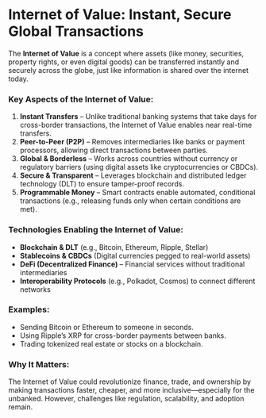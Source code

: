 # Internet of Value: Instant, Secure Global Transactions

The **Internet of Value** is a concept where assets (like money, securities, property rights, or even digital goods) can be transferred instantly and securely across the globe, just like information is shared over the internet today. 

### **Key Aspects of the Internet of Value:**
1. **Instant Transfers** – Unlike traditional banking systems that take days for cross-border transactions, the Internet of Value enables near real-time transfers.
2. **Peer-to-Peer (P2P)** – Removes intermediaries like banks or payment processors, allowing direct transactions between parties.
3. **Global & Borderless** – Works across countries without currency or regulatory barriers (using digital assets like cryptocurrencies or CBDCs).
4. **Secure & Transparent** – Leverages blockchain and distributed ledger technology (DLT) to ensure tamper-proof records.
5. **Programmable Money** – Smart contracts enable automated, conditional transactions (e.g., releasing funds only when certain conditions are met).

### **Technologies Enabling the Internet of Value:**
- **Blockchain & DLT** (e.g., Bitcoin, Ethereum, Ripple, Stellar)
- **Stablecoins & CBDCs** (Digital currencies pegged to real-world assets)
- **DeFi (Decentralized Finance)** – Financial services without traditional intermediaries
- **Interoperability Protocols** (e.g., Polkadot, Cosmos) to connect different networks

### **Examples:**
- Sending Bitcoin or Ethereum to someone in seconds.
- Using Ripple’s XRP for cross-border payments between banks.
- Trading tokenized real estate or stocks on a blockchain.

### **Why It Matters:**
The Internet of Value could revolutionize finance, trade, and ownership by making transactions faster, cheaper, and more inclusive—especially for the unbanked. However, challenges like regulation, scalability, and adoption remain.

